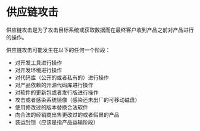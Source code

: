 # 供应链攻击

供应链攻击是为了攻击目标系统或获取数据而在最终客户收到产品之前对产品进行的操作。

供应链攻击可能发生在以下的任何一个阶段：

* 对开发工具进行操作
* 对开发环境进行操作
* 对代码库（公开的或者私有的）进行操作
* 对产品依赖的开源代码库进行操作
* 对软件的更新包或者发行版进行操作
* 攻击或者感染系统镜像（感染还未出厂的可移动磁盘）
* 使用修改过的版本替换合法软件
* 向合法的经销商出售更改过的或者假冒的产品
* 装运封锁（应该是指产品运输阶段）




